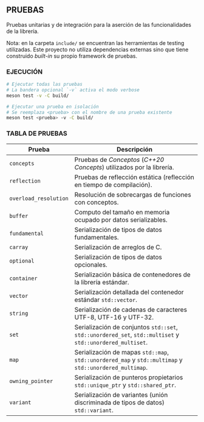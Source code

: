 ## PRUEBAS
Pruebas unitarias y de integración para la aserción de las funcionalidades de la librería.

Nota: en la carpeta `include/` se encuentran las herramientas de testing utilizadas. Este proyecto no utiliza dependencias externas sino que tiene construido _built-in_ su propio framework de pruebas.

### EJECUCIÓN

```bash
# Ejecutar todas las pruebas
# La bandera opcional `-v` activa el modo verbose
meson test -v -C build/

# Ejecutar una prueba en isolación
# Se reemplaza <prueba> con el nombre de una prueba existente
meson test <prueba> -v -C build/
```

### TABLA DE PRUEBAS

| Prueba | Descripción |
| --- | --- |
| `concepts` | Pruebas de _Conceptos_ (_C++20 Concepts_) utilizados por la librería. |
| `reflection` | Pruebas de reflección estática (reflección en tiempo de compilación). |
| `overload_resolution` | Resolución de sobrecargas de funciones con conceptos. |
| `buffer` | Computo del tamaño en memoria ocupado por datos serializables. |
| `fundamental` | Serialización de tipos de datos fundamentales. |
| `carray` | Serialización de arreglos de C. |
| `optional` | Serialización de tipos de datos opcionales. |
| `container` | Serialización básica de contenedores de la librería estándar. |
| `vector` | Serialización detallada del contenedor estándar `std::vector`. |
| `string` | Serialización de cadenas de caracteres UTF-8, UTF-16 y UTF-32. |
| `set` | Serialización de conjuntos `std::set`, `std::unordered_set`, `std::multiset` y `std::unordered_multiset`. |
| `map` | Serialización de mapas `std::map`, `std::unordered_map` y `std::multimap` y `std::unordered_multimap`. |
| `owning_pointer` | Serialización de punteros propietarios `std::unique_ptr` y `std::shared_ptr`. |
| `variant` | Serialización de variantes (unión discriminada de tipos de datos) `std::variant`. |